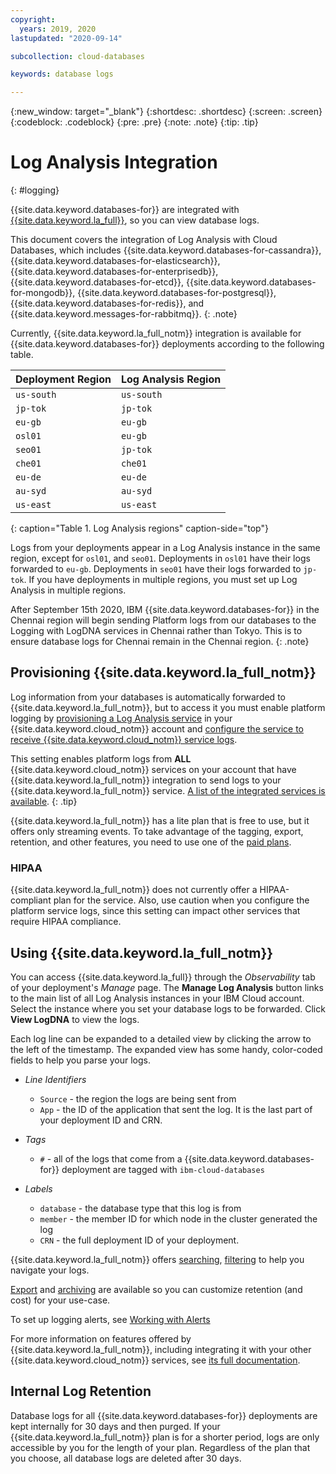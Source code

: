 ```yaml
---
copyright:
  years: 2019, 2020
lastupdated: "2020-09-14"

subcollection: cloud-databases

keywords: database logs

---
```


{:new_window: target="_blank"}
{:shortdesc: .shortdesc}
{:screen: .screen}
{:codeblock: .codeblock}
{:pre: .pre}
{:note: .note} 
{:tip: .tip}

# Log Analysis Integration
{: #logging}

{{site.data.keyword.databases-for}} are integrated with [{{site.data.keyword.la_full}}](/docs/Log-Analysis-with-LogDNA), so you can view database logs.

This document covers the integration of Log Analysis with Cloud Databases, which includes {{site.data.keyword.databases-for-cassandra}},{{site.data.keyword.databases-for-elasticsearch}}, {{site.data.keyword.databases-for-enterprisedb}}, {{site.data.keyword.databases-for-etcd}}, {{site.data.keyword.databases-for-mongodb}}, {{site.data.keyword.databases-for-postgresql}}, {{site.data.keyword.databases-for-redis}}, and {{site.data.keyword.messages-for-rabbitmq}}.
{: .note}

Currently, {{site.data.keyword.la_full_notm}} integration is available for {{site.data.keyword.databases-for}} deployments according to the following table.

Deployment Region | Log Analysis Region 
----------|-----------
`us-south` | `us-south`
`jp-tok` | `jp-tok`
`eu-gb` | `eu-gb`
`osl01` | `eu-gb`
`seo01` | `jp-tok`
`che01` | `che01`
`eu-de` | `eu-de`
`au-syd` | `au-syd`
`us-east` | `us-east`
{: caption="Table 1. Log Analysis regions" caption-side="top"}

Logs from your deployments appear in a Log Analysis instance in the same region, except for `osl01`, and `seo01`. Deployments in `osl01` have their logs forwarded to `eu-gb`. Deployments in `seo01` have their logs forwarded to `jp-tok`. If you have deployments in multiple regions, you must set up Log Analysis in multiple regions. 

After September 15th 2020, IBM {{site.data.keyword.databases-for}} in the Chennai region will begin sending Platform logs from our databases to the Logging with LogDNA services in Chennai rather than Tokyo. This is to ensure database logs for Chennai remain in the Chennai region.
{: .note}

## Provisioning {{site.data.keyword.la_full_notm}}

Log information from your databases is automatically forwarded to {{site.data.keyword.la_full_notm}}, but to access it you must enable platform logging by [provisioning a Log Analysis service](/docs/Log-Analysis-with-LogDNA?topic=Log-Analysis-with-LogDNA-provision) in your {{site.data.keyword.cloud_notm}} account and [configure the service to receive {{site.data.keyword.cloud_notm}} service logs](/docs/Log-Analysis-with-LogDNA?topic=Log-Analysis-with-LogDNAconfig_svc_logs).

This setting enables platform logs from **ALL** {{site.data.keyword.cloud_notm}} services on your account that have {{site.data.keyword.la_full_notm}} integration to send logs to your {{site.data.keyword.la_full_notm}} service. [A list of the integrated services is available](/docs/Log-Analysis-with-LogDNA?topic=Log-Analysis-with-LogDNA-cloud_services#cloud_services).
{: .tip}

{{site.data.keyword.la_full_notm}} has a lite plan that is free to use, but it offers only streaming events. To take advantage of the tagging, export, retention, and other features, you need to use one of the [paid plans](/docs/Log-Analysis-with-LogDNA?topic=Log-Analysis-with-LogDNA-service_plans).

### HIPAA 

{{site.data.keyword.la_full_notm}} does not currently offer a HIPAA-compliant plan for the service. Also, use caution when you configure the platform service logs, since this setting can impact other services that require HIPAA compliance.

## Using {{site.data.keyword.la_full_notm}}

You can access {{site.data.keyword.la_full}} through the _Observability_ tab of your deployment's _Manage_ page. The **Manage Log Analysis** button links to the main list of all Log Analysis instances in your IBM Cloud account. Select the instance where you set your database logs to be forwarded. Click **View LogDNA** to view the logs.

Each log line can be expanded to a detailed view by clicking the arrow to the left of the timestamp. The expanded view has some handy, color-coded fields to help you parse your logs. 

- _Line Identifiers_
    - `Source` - the region the logs are being sent from
    - `App` - the ID of the application that sent the log. It is the last part of your deployment ID and CRN.

- _Tags_
    - `#` - all of the logs that come from a {{site.data.keyword.databases-for}} deployment are tagged with `ibm-cloud-databases`

- _Labels_
    - `database` - the database type that this log is from
    - `member` - the member ID for which node in the cluster generated the log
    - `CRN` - the full deployment ID of your deployment.

{{site.data.keyword.la_full_notm}} offers [searching](/docs/Log-Analysis-with-LogDNA?topic=Log-Analysis-with-LogDNAview_logs#view_logs_step6), [filtering](/docs/Log-Analysis-with-LogDNA?topic=Log-Analysis-with-LogDNAview_logs#view_logs_step5) to help you navigate your logs.

[Export](/docs/Log-Analysis-with-LogDNA?topic=Log-Analysis-with-LogDNAexport#export) and [archiving](/docs/Log-Analysis-with-LogDNA?topic=Log-Analysis-with-LogDNAarchiving#archiving) are available so you can customize retention (and cost) for your use-case.

To set up logging alerts, see [Working with Alerts](/docs/Log-Analysis-with-LogDNA?topic=Log-Analysis-with-LogDNAalerts#alerts)

For more information on features offered by {{site.data.keyword.la_full_notm}}, including integrating it with your other {{site.data.keyword.cloud_notm}} services, see [its full documentation](/docs/Log-Analysis-with-LogDNA).

## Internal Log Retention

Database logs for all {{site.data.keyword.databases-for}} deployments are kept internally for 30 days and then purged. If your {{site.data.keyword.la_full_notm}} plan is for a shorter period, logs are only accessible by you for the length of your plan. Regardless of the plan that you choose, all database logs are deleted after 30 days.